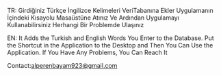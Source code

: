 TR: Girdiğiniz Türkçe İngilizce Kelimeleri VeriTabanına Ekler Uygulamanın İçindeki Kısayolu Masaüstüne Atınız Ve Ardından Uygulamayı Kullanabilirsiniz Herhangi Bir Problemde Ulaşınız


EN: It Adds the Turkish and English Words You Enter to the Database. Put the Shortcut in the Application to the Desktop and Then You Can Use the Application. If You Have Any Problems, You Can Reach It

Contact:alperenbayam923@gmail.com
